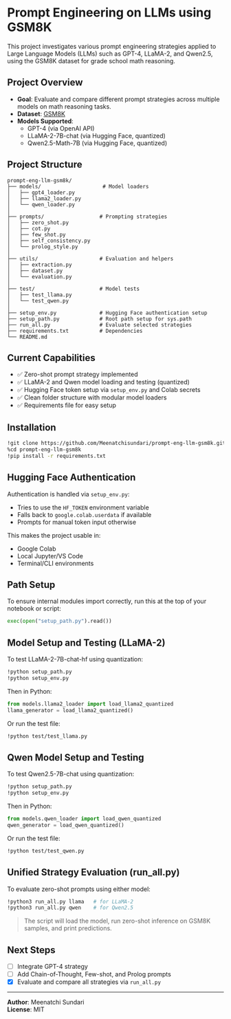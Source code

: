 # Prompt Engineering on LLMs using GSM8K

This project investigates various prompt engineering strategies applied to Large Language Models (LLMs) such as GPT-4, LLaMA-2, and Qwen2.5, using the GSM8K dataset for grade school math reasoning.

## Project Overview

- **Goal**: Evaluate and compare different prompt strategies across multiple models on math reasoning tasks.
- **Dataset**: [GSM8K](https://huggingface.co/datasets/gsm8k)
- **Models Supported**:
  - GPT-4 (via OpenAI API)
  - LLaMA-2-7B-chat (via Hugging Face, quantized)
  - Qwen2.5-Math-7B (via Hugging Face, quantized)

## Project Structure

```
prompt-eng-llm-gsm8k/
├── models/                    # Model loaders
│   ├── gpt4_loader.py
│   ├── llama2_loader.py
│   └── qwen_loader.py
│
├── prompts/                  # Prompting strategies
│   ├── zero_shot.py
│   ├── cot.py
│   ├── few_shot.py
│   ├── self_consistency.py
│   └── prolog_style.py
│
├── utils/                    # Evaluation and helpers
│   ├── extraction.py
│   ├── dataset.py
│   └── evaluation.py
│
├── test/                     # Model tests
│   ├── test_llama.py
│   └── test_qwen.py
│
├── setup_env.py              # Hugging Face authentication setup
├── setup_path.py             # Root path setup for sys.path
├── run_all.py                # Evaluate selected strategies
├── requirements.txt          # Dependencies
└── README.md
```

## Current Capabilities

- ✅ Zero-shot prompt strategy implemented
- ✅ LLaMA-2 and Qwen model loading and testing (quantized)
- ✅ Hugging Face token setup via `setup_env.py` and Colab secrets
- ✅ Clean folder structure with modular model loaders
- ✅ Requirements file for easy setup

## Installation

```bash
!git clone https://github.com/Meenatchisundari/prompt-eng-llm-gsm8k.git
%cd prompt-eng-llm-gsm8k
!pip install -r requirements.txt
```

## Hugging Face Authentication

Authentication is handled via `setup_env.py`:
- Tries to use the `HF_TOKEN` environment variable
- Falls back to `google.colab.userdata` if available
- Prompts for manual token input otherwise

This makes the project usable in:
- Google Colab
- Local Jupyter/VS Code
- Terminal/CLI environments

## Path Setup

To ensure internal modules import correctly, run this at the top of your notebook or script:

```python
exec(open("setup_path.py").read())
```

## Model Setup and Testing (LLaMA-2)

To test LLaMA-2-7B-chat-hf using quantization:

```bash
!python setup_path.py
!python setup_env.py
```

Then in Python:

```python
from models.llama2_loader import load_llama2_quantized
llama_generator = load_llama2_quantized()
```

Or run the test file:

```bash
!python test/test_llama.py
```

## Qwen Model Setup and Testing

To test Qwen2.5-7B-chat using quantization:

```bash
!python setup_path.py
!python setup_env.py
```

Then in Python:

```python
from models.qwen_loader import load_qwen_quantized
qwen_generator = load_qwen_quantized()
```

Or run the test file:

```bash
!python test/test_qwen.py
```

## Unified Strategy Evaluation (run_all.py)

To evaluate zero-shot prompts using either model:

```bash
!python3 run_all.py llama   # for LLaMA-2
!python3 run_all.py qwen    # for Qwen2.5
```

> The script will load the model, run zero-shot inference on GSM8K samples, and print predictions.

## Next Steps

- [ ] Integrate GPT-4 strategy
- [ ] Add Chain-of-Thought, Few-shot, and Prolog prompts
- [x] Evaluate and compare all strategies via `run_all.py`

---

**Author**: Meenatchi Sundari  
**License**: MIT
